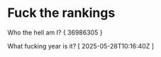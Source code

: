 # Fuck the rankings

Who the hell am I?
{ 36986305 }

What fucking year is it?
[ 2025-05-28T10:16:40Z ]
